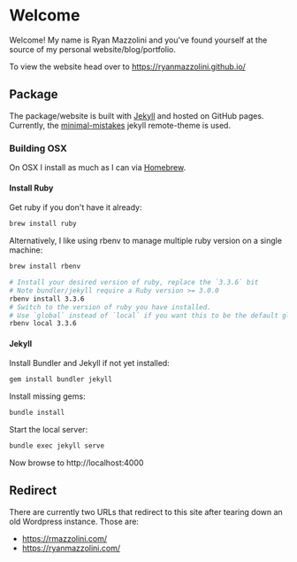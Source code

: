 # Welcome

Welcome! My name is Ryan Mazzolini and you've found yourself at the source of my personal website/blog/portfolio.

To view the website head over to https://ryanmazzolini.github.io/

## Package

The package/website is built with [Jekyll](https://jekyllrb.com/) and hosted on GitHub pages.
Currently, the [minimal-mistakes](https://github.com/mmistakes/minimal-mistakes) jekyll remote-theme is used.

### Building OSX

On OSX I install as much as I can via [Homebrew](https://brew.sh/).

#### Install Ruby
Get ruby if you don't have it already:
```sh
brew install ruby
```

Alternatively, I like using rbenv to manage multiple ruby version on a single machine:
```sh
brew install rbenv

# Install your desired version of ruby, replace the `3.3.6` bit
# Note bundler/jekyll require a Ruby version >= 3.0.0
rbenv install 3.3.6
# Switch to the version of ruby you have installed. 
# Use `global` instead of `local` if you want this to be the default globally
rbenv local 3.3.6
```

#### Jekyll

Install Bundler and Jekyll if not yet installed:
```sh
gem install bundler jekyll
```

Install missing gems:
```sh
bundle install
```

Start the local server:
```sh
bundle exec jekyll serve
```
Now browse to http://localhost:4000

## Redirect

There are currently two URLs that redirect to this site after tearing down an old Wordpress instance.
Those are:
- https://rmazzolini.com/
- https://ryanmazzolini.com/